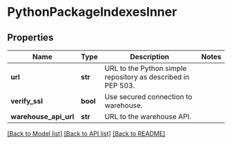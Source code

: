 # PythonPackageIndexesInner

## Properties
Name | Type | Description | Notes
------------ | ------------- | ------------- | -------------
**url** | **str** | URL to the Python simple repository as described in PEP 503. | 
**verify_ssl** | **bool** | Use secured connection to warehouse. | 
**warehouse_api_url** | **str** | URL to the warehouse API. | 

[[Back to Model list]](../README.md#documentation-for-models) [[Back to API list]](../README.md#documentation-for-api-endpoints) [[Back to README]](../README.md)

